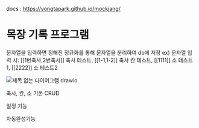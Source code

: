 docs :  https://yongtapark.github.io/mockjang/

# 목장 기록 프로그램

문자열을 입력하면 정해진 정규화를 통해 문자열을 분리하여 db에 저장
ex) 
문자열 입력 시:
[[1번축사,2번축사]] 축사 테스트,
[[1-1,1-2]] 축사 칸 테스트,
[[1111]] 소 테스트 1,
[[2222]] 소 테스트2

![제목 없는 다이어그램 drawio](https://github.com/user-attachments/assets/b431611a-8d90-45ac-b47d-eb362e666cde)



축사, 칸, 소 기본 CRUD

일정 기능

자동완성기능


